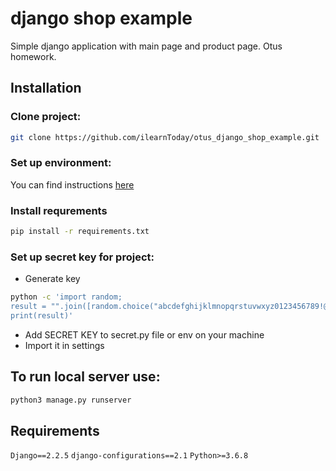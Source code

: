 # django shop example
Simple django application with main page and product page. Otus homework.
## Installation
### Clone project:
```bash
git clone https://github.com/ilearnToday/otus_django_shop_example.git
```
### Set up environment:
You can find instructions [here](https://docs.python.org/3.6/library/venv.html)

### Install requrements
```bash
pip install -r requirements.txt
```
### Set up secret key for project:
* Generate key 
```bash
python -c 'import random;
result = "".join([random.choice("abcdefghijklmnopqrstuvwxyz0123456789!@#$%^&*(-_=+)") for i in range(50)]);
print(result)'
```
* Add SECRET KEY to secret.py file or env on your machine
* Import it in settings
 
## To run local server use:
```bash
python3 manage.py runserver
```
## Requirements
```Django==2.2.5```
```django-configurations==2.1```
```Python>=3.6.8```

